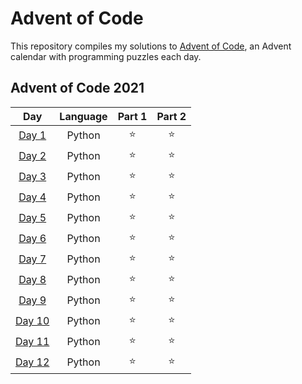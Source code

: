 # Advent of Code

This repository compiles my solutions to [Advent of Code](https://adventofcode.com/), an Advent calendar with programming puzzles each day.

## Advent of Code 2021

|                      Day                       | Language | Part 1 | Part 2 |
|:----------------------------------------------:|:--------:|:------:|:------:|
|  [Day 1](https://adventofcode.com/2021/day/1)  |  Python  |   ⭐    |   ⭐    |
|  [Day 2](https://adventofcode.com/2021/day/2)  |  Python  |   ⭐    |   ⭐    |
|  [Day 3](https://adventofcode.com/2021/day/3)  |  Python  |   ⭐    |   ⭐    |
|  [Day 4](https://adventofcode.com/2021/day/4)  |  Python  |   ⭐    |   ⭐    |
|  [Day 5](https://adventofcode.com/2021/day/5)  |  Python  |   ⭐    |   ⭐    |
|  [Day 6](https://adventofcode.com/2021/day/6)  |  Python  |   ⭐    |   ⭐    |
|  [Day 7](https://adventofcode.com/2021/day/7)  |  Python  |   ⭐    |   ⭐    |
|  [Day 8](https://adventofcode.com/2021/day/8)  |  Python  |   ⭐    |   ⭐    |
|  [Day 9](https://adventofcode.com/2021/day/9)  |  Python  |   ⭐    |   ⭐    |
| [Day 10](https://adventofcode.com/2021/day/10) |  Python  |   ⭐    |   ⭐    |
| [Day 11](https://adventofcode.com/2021/day/11) |  Python  |   ⭐    |   ⭐    |
| [Day 12](https://adventofcode.com/2021/day/12) |  Python  |   ⭐    |   ⭐    |
